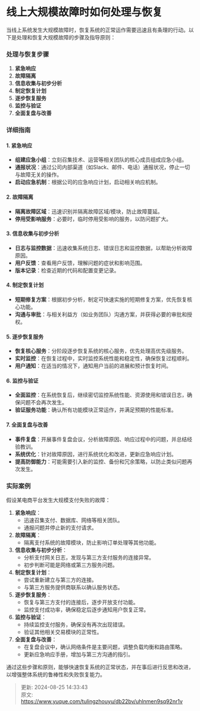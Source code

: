 # 线上大规模故障时如何处理与恢复

<font style="color:rgba(0, 0, 0, 0.82);">当线上系统发生大规模故障时，恢复系统的正常运作需要迅速且有条理的行动。以下是处理和恢复大规模故障的步骤及指导原则：</font>

### <font style="color:rgba(0, 0, 0, 0.82);">处理与恢复步骤</font>
1. **<font style="color:rgba(0, 0, 0, 0.82);">紧急响应</font>**
2. **<font style="color:rgba(0, 0, 0, 0.82);">故障隔离</font>**
3. **<font style="color:rgba(0, 0, 0, 0.82);">信息收集与初步分析</font>**
4. **<font style="color:rgba(0, 0, 0, 0.82);">制定恢复计划</font>**
5. **<font style="color:rgba(0, 0, 0, 0.82);">逐步恢复服务</font>**
6. **<font style="color:rgba(0, 0, 0, 0.82);">监控与验证</font>**
7. **<font style="color:rgba(0, 0, 0, 0.82);">全面复盘与改善</font>**

### <font style="color:rgba(0, 0, 0, 0.82);">详细指南</font>
#### <font style="color:rgba(0, 0, 0, 0.82);">1. 紧急响应</font>
+ **<font style="color:rgba(0, 0, 0, 0.82);">组建应急小组</font>**<font style="color:rgba(0, 0, 0, 0.82);">：立刻召集技术、运营等相关团队的核心成员组成应急小组。</font>
+ **<font style="color:rgba(0, 0, 0, 0.82);">通报状况</font>**<font style="color:rgba(0, 0, 0, 0.82);">：通过公司内部渠道（如Slack、邮件、电话）通报状况，停止一切与故障无关的操作。</font>
+ **<font style="color:rgba(0, 0, 0, 0.82);">启动应急机制</font>**<font style="color:rgba(0, 0, 0, 0.82);">：根据公司的应急响应计划，启动相关响应机制。</font>

#### <font style="color:rgba(0, 0, 0, 0.82);">2. 故障隔离</font>
+ **<font style="color:rgba(0, 0, 0, 0.82);">隔离故障区域</font>**<font style="color:rgba(0, 0, 0, 0.82);">：迅速识别并隔离故障区域/模块，防止故障蔓延。</font>
+ **<font style="color:rgba(0, 0, 0, 0.82);">停用受影响服务</font>**<font style="color:rgba(0, 0, 0, 0.82);">：必要时，临时停用受影响的服务，以防问题扩大。</font>

#### <font style="color:rgba(0, 0, 0, 0.82);">3. 信息收集与初步分析</font>
+ **<font style="color:rgba(0, 0, 0, 0.82);">日志与监控数据</font>**<font style="color:rgba(0, 0, 0, 0.82);">：迅速收集系统日志、错误日志和监控数据，以帮助分析故障原因。</font>
+ **<font style="color:rgba(0, 0, 0, 0.82);">用户反馈</font>**<font style="color:rgba(0, 0, 0, 0.82);">：查看用户反馈，理解问题的症状和影响范围。</font>
+ **<font style="color:rgba(0, 0, 0, 0.82);">版本记录</font>**<font style="color:rgba(0, 0, 0, 0.82);">：检查近期的代码和配置变更记录。</font>

#### <font style="color:rgba(0, 0, 0, 0.82);">4. 制定恢复计划</font>
+ **<font style="color:rgba(0, 0, 0, 0.82);">短期修复方案</font>**<font style="color:rgba(0, 0, 0, 0.82);">：根据初步分析，制定可快速实施的短期修复方案，优先恢复核心功能。</font>
+ **<font style="color:rgba(0, 0, 0, 0.82);">沟通与审批</font>**<font style="color:rgba(0, 0, 0, 0.82);">：与相关利益方（如业务团队）沟通方案，并获得必要的审批和授权。</font>

#### <font style="color:rgba(0, 0, 0, 0.82);">5. 逐步恢复服务</font>
+ **<font style="color:rgba(0, 0, 0, 0.82);">恢复核心服务</font>**<font style="color:rgba(0, 0, 0, 0.82);">：分阶段逐步恢复系统的核心服务，优先处理高优先级服务。</font>
+ **<font style="color:rgba(0, 0, 0, 0.82);">实时监控</font>**<font style="color:rgba(0, 0, 0, 0.82);">：在恢复过程中，实时监控系统性能和稳定性，确保恢复过程顺利。</font>
+ **<font style="color:rgba(0, 0, 0, 0.82);">用户通知</font>**<font style="color:rgba(0, 0, 0, 0.82);">：在适当的情况下，通知用户当前的进展和预计恢复时间。</font>

#### <font style="color:rgba(0, 0, 0, 0.82);">6. 监控与验证</font>
+ **<font style="color:rgba(0, 0, 0, 0.82);">全面监控</font>**<font style="color:rgba(0, 0, 0, 0.82);">：在系统恢复后，继续密切监控系统性能、资源使用和错误日志，确保问题不会再次发生。</font>
+ **<font style="color:rgba(0, 0, 0, 0.82);">验证服务功能</font>**<font style="color:rgba(0, 0, 0, 0.82);">：确认所有功能模块正常运作，并满足预期的性能标准。</font>

#### <font style="color:rgba(0, 0, 0, 0.82);">7. 全面复盘与改善</font>
+ **<font style="color:rgba(0, 0, 0, 0.82);">事件复盘</font>**<font style="color:rgba(0, 0, 0, 0.82);">：开展事件复盘会议，分析故障原因、响应过程中的问题，并总结经验教训。</font>
+ **<font style="color:rgba(0, 0, 0, 0.82);">系统优化</font>**<font style="color:rgba(0, 0, 0, 0.82);">：针对故障原因，进行系统优化和改进，更新应急响应计划。</font>
+ **<font style="color:rgba(0, 0, 0, 0.82);">提高防御能力</font>**<font style="color:rgba(0, 0, 0, 0.82);">：可能需要引入新的监控、备份和冗余策略，以防止类似问题再次发生。</font>

### <font style="color:rgba(0, 0, 0, 0.82);">实际案例</font>
<font style="color:rgba(0, 0, 0, 0.82);">假设某电商平台发生大规模支付失败的故障：</font>

1. **<font style="color:rgba(0, 0, 0, 0.82);">紧急响应</font>**<font style="color:rgba(0, 0, 0, 0.82);">：</font>
    - <font style="color:rgba(0, 0, 0, 0.82);">迅速召集支付、数据库、网络等相关团队。</font>
    - <font style="color:rgba(0, 0, 0, 0.82);">通报问题并停止新的支付请求。</font>
2. **<font style="color:rgba(0, 0, 0, 0.82);">故障隔离</font>**<font style="color:rgba(0, 0, 0, 0.82);">：</font>
    - <font style="color:rgba(0, 0, 0, 0.82);">隔离支付系统的故障模块，防止影响订单处理等其他功能。</font>
3. **<font style="color:rgba(0, 0, 0, 0.82);">信息收集与初步分析</font>**<font style="color:rgba(0, 0, 0, 0.82);">：</font>
    - <font style="color:rgba(0, 0, 0, 0.82);">分析支付网关日志，发现与第三方支付服务的连接异常。</font>
    - <font style="color:rgba(0, 0, 0, 0.82);">初步判断可能是网络或第三方服务问题。</font>
4. **<font style="color:rgba(0, 0, 0, 0.82);">制定恢复计划</font>**<font style="color:rgba(0, 0, 0, 0.82);">：</font>
    - <font style="color:rgba(0, 0, 0, 0.82);">尝试重新建立与第三方的连接。</font>
    - <font style="color:rgba(0, 0, 0, 0.82);">与第三方服务提供商联系以确认服务状态。</font>
5. **<font style="color:rgba(0, 0, 0, 0.82);">逐步恢复服务</font>**<font style="color:rgba(0, 0, 0, 0.82);">：</font>
    - <font style="color:rgba(0, 0, 0, 0.82);">恢复与第三方支付的连接后，逐步开放支付功能。</font>
    - <font style="color:rgba(0, 0, 0, 0.82);">监控支付成功率，确保稳定后逐步通知用户恢复正常。</font>
6. **<font style="color:rgba(0, 0, 0, 0.82);">监控与验证</font>**<font style="color:rgba(0, 0, 0, 0.82);">：</font>
    - <font style="color:rgba(0, 0, 0, 0.82);">持续监控支付服务，确保没有再次出现错误。</font>
    - <font style="color:rgba(0, 0, 0, 0.82);">验证其他相关交易模块的正常性。</font>
7. **<font style="color:rgba(0, 0, 0, 0.82);">全面复盘与改善</font>**<font style="color:rgba(0, 0, 0, 0.82);">：</font>
    - <font style="color:rgba(0, 0, 0, 0.82);">在复盘会议中，确认网络条件是主要问题，调整负载均衡和路由策略。</font>
    - <font style="color:rgba(0, 0, 0, 0.82);">更新应急响应手册，增加与第三方沟通的指引。</font>

<font style="color:rgba(0, 0, 0, 0.82);">通过这些步骤和原则，能够快速恢复系统的正常状态，并在事后进行反思和改进，以增强整体系统的鲁棒性和失败恢复能力。</font>



> 更新: 2024-08-25 14:33:43  
> 原文: <https://www.yuque.com/tulingzhouyu/db22bv/uhlnmen9sq92nr1v>